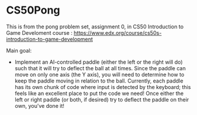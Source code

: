 # CS50Pong


This is from the pong problem set, assignment 0, in CS50 Introduction to Game Develoment course :
https://www.edx.org/course/cs50s-introduction-to-game-development

Main goal:

* Implement an AI-controlled paddle (either the left or the right will do) such that it will try to deflect the ball at all times. Since the paddle can move on only one axis (the Y axis), you will need to determine how to keep the paddle moving in relation to the ball. Currently, each paddle has its own chunk of code where input is detected by the keyboard; this feels like an excellent place to put the code we need! Once either the left or right paddle (or both, if desired) try to deflect the paddle on their own, you’ve done it!
